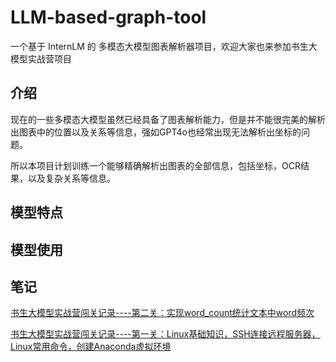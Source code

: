 # LLM-based-graph-tool

一个基于 InternLM 的 多模态大模型图表解析器项目，欢迎大家也来参加书生大模型实战营项目

## 介绍

现在的一些多模态大模型虽然已经具备了图表解析能力，但是并不能很完美的解析出图表中的位置以及关系等信息，强如GPT4o也经常出现无法解析出坐标的问题。

所以本项目计划训练一个能够精确解析出图表的全部信息，包括坐标，OCR结果，以及复杂关系等信息。

## 模型特点

## 模型使用

## 笔记

[书生大模型实战营闯关记录----第二关：实现word_count统计文本中word频次](http://t.csdnimg.cn/NcA9n)

[书生大模型实战营闯关记录----第一关：Linux基础知识，SSH连接远程服务器，Linux常用命令，创建Anaconda虚拟环境](http://t.csdnimg.cn/YlXwv)
